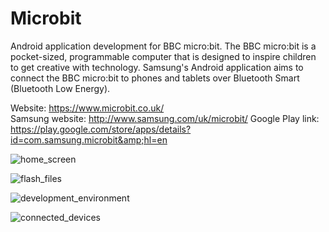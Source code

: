 # Microbit
Android application development for BBC micro:bit. The BBC micro:bit is a pocket-sized, programmable computer that is designed to inspire children to get creative with technology. Samsung's Android application aims to connect the BBC micro:bit to phones and tablets over Bluetooth Smart (Bluetooth Low Energy).  

Website: https://www.microbit.co.uk/  
Samsung website: http://www.samsung.com/uk/microbit/
Google Play link: https://play.google.com/store/apps/details?id=com.samsung.microbit&amp;hl=en



![home_screen](https://cloud.githubusercontent.com/assets/14942202/22804074/5d9a88c0-ef0f-11e6-802a-0d5b8db1cd83.png)

![flash_files](https://cloud.githubusercontent.com/assets/14942202/22804256/27dfe38c-ef10-11e6-9389-c67122dab82a.png)

![development_environment](https://cloud.githubusercontent.com/assets/14942202/22804263/35410a4c-ef10-11e6-8ebe-70682e9211eb.png)

![connected_devices](https://cloud.githubusercontent.com/assets/14942202/22804270/3a583834-ef10-11e6-916c-43410ffff550.png)
